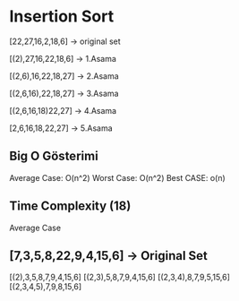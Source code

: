 # Insertion Sort
[22,27,16,2,18,6] -> original set

[(2),27,16,22,18,6] -> 1.Asama

[(2,6),16,22,18,27] -> 2.Asama

[(2,6,16),22,18,27] -> 3.Asama

[(2,6,16,18)22,27] -> 4.Asama

[2,6,16,18,22,27] -> 5.Asama


## Big O Gösterimi
Average Case: O(n^2)
Worst Case: O(n^2)
Best CASE: o(n)

## Time Complexity (18)
Average Case 

## [7,3,5,8,22,9,4,15,6] -> Original Set
[(2),3,5,8,7,9,4,15,6]
[(2,3),5,8,7,9,4,15,6]
[(2,3,4),8,7,9,5,15,6]
[(2,3,4,5),7,9,8,15,6]

